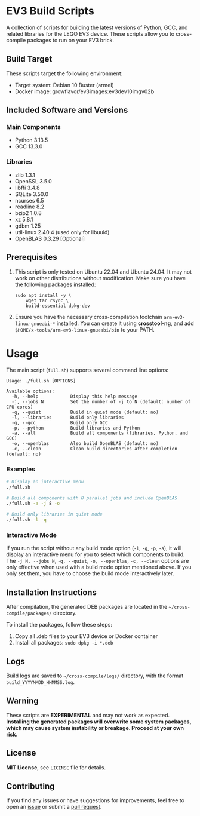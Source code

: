 # EV3 Build Scripts

A collection of scripts for building the latest versions of Python, GCC, and related libraries for the LEGO EV3 device. These scripts allow you to cross-compile packages to run on your EV3 brick.

## Build Target

These scripts target the following environment:
- Target system: Debian 10 Buster (armel)
- Docker image: growflavor/ev3images:ev3dev10imgv02b

## Included Software and Versions

### Main Components
- Python 3.13.5
- GCC 13.3.0

### Libraries
- zlib 1.3.1
- OpenSSL 3.5.0
- libffi 3.4.8
- SQLite 3.50.0
- ncurses 6.5
- readline 8.2
- bzip2 1.0.8
- xz 5.8.1
- gdbm 1.25
- util-linux 2.40.4 (used only for libuuid)
- OpenBLAS 0.3.29 [Optional]

## Prerequisites

1. This script is only tested on Ubuntu 22.04 and Ubuntu 24.04. It may not work on other distributions without modification.
   Make sure you have the following packages installed:
   ```
   sudo apt install -y \
       wget tar rsync \
       build-essential dpkg-dev
   ```
   
2. Ensure you have the necessary cross-compilation toolchain `arm-ev3-linux-gnueabi-*` installed.
   You can create it using **crosstool-ng**, and add `$HOME/x-tools/arm-ev3-linux-gnueabi/bin` to your PATH.

# Usage

The main script (`full.sh`) supports several command line options:

```
Usage: ./full.sh [OPTIONS]

Available options:
  -h, --help            Display this help message
  -j, --jobs N          Set the number of -j to N (default: number of CPU cores)
  -q, --quiet           Build in quiet mode (default: no)
  -l, --libraries       Build only libraries
  -g, --gcc             Build only GCC
  -p, --python          Build libraries and Python
  -a, --all             Build all components (libraries, Python, and GCC)
  -o, --openblas        Also build OpenBLAS (default: no)
  -c, --clean           Clean build directories after completion (default: no)
```

### Examples

```bash
# Display an interactive menu
./full.sh

# Build all components with 8 parallel jobs and include OpenBLAS
./full.sh -a -j 8 -o

# Build only libraries in quiet mode
./full.sh -l -q
```

### Interactive Mode

If you run the script without any build mode option (`-l`, `-g`, `-p`, `-a`), it will display an interactive menu for you to select which components to build.
The `-j N, --jobs N`, `-q, --quiet`, `-o, --openblas`, `-c, --clean` options are only effective when used with a build mode option mentioned above. If you only set them, you have to choose the build mode interactively later.

## Installation Instructions

After compilation, the generated DEB packages are located in the `~/cross-compile/packages/` directory.

To install the packages, follow these steps:
1. Copy all .deb files to your EV3 device or Docker container
2. Install all packages: `sudo dpkg -i *.deb`

## Logs

Build logs are saved to `~/cross-compile/logs/` directory, with the format `build_YYYYMMDD_HHMMSS.log`.

## Warning

These scripts are **EXPERIMENTAL** and may not work as expected. **Installing the generated packages will overwrite some system packages, which may cause system instability or breakage. Proceed at your own risk.**

## License

**MIT License**, see `LICENSE` file for details.

## Contributing

If you find any issues or have suggestions for improvements, feel free to open an [issue](https://github.com/Spams-Tech/ev3-build-scripts/issues) or submit a [pull request](https://github.com/Spams-Tech/ev3-build-scripts/pulls).